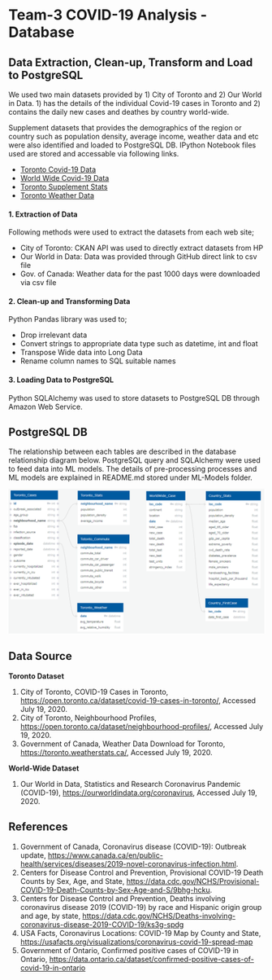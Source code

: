 # Team-3 COVID-19 Analysis - Database

## Data Extraction, Clean-up, Transform and Load to PostgreSQL
We used two main datasets provided by 1) City of Toronto and 2) Our World in Data. 1) has the details of the individual Covid-19 cases in Toronto and 2) contains the daily new cases and deathes by country world-wide.

Supplement datasets that provides the demographics of the region or country such as population density, average income, weather data and etc were also identified and loaded to PostgreSQL DB. IPython Notebook files used are stored and accessable via following links.

* [Toronto Covid-19 Data ](Update_TorontoData.ipynb)
* [World Wide Covid-19 Data](Update_WorldWideData.ipynb)
* [Toronto Supplement Stats](Update_TorontoStats.ipynb)
* [Toronto Weather Data](Update_TrontoWeather.ipynb)


#### 1. Extraction of Data
Following methods were used to extract the datasets from each web site;
* City of Toronto: CKAN API was used to directly extract datasets from HP
* Our World in Data: Data was provided through GitHub direct link to csv file
* Gov. of Canada: Weather data for the past 1000 days were downloaded via csv file

#### 2. Clean-up and Transforming Data
Python Pandas library was used to;
* Drop irrelevant data
* Convert strings to appropriate data type such as datetime, int and float
* Transpose Wide data into Long Data
* Rename column names to SQL suitable names

#### 3. Loading Data to PostgreSQL
Python SQLAlchemy was used to store datasets to PostgreSQL DB through Amazon Web Service.


## PostgreSQL DB
The relationship between each tables are described in the database relationship diagram below. PostgreSQL query and SQLAlchemy were used to feed data into ML models.
The details of pre-processing processes and ML models are explained in README.md stored under ML-Models folder.

![DBDiagram](https://github.com/tenley8/Team-3/blob/master/images/Database_Diagram.png)


## Data Source

**Toronto Dataset**
1. City of Toronto, COVID-19 Cases in Toronto, https://open.toronto.ca/dataset/covid-19-cases-in-toronto/, Accessed July 19, 2020.
1. City of Toronto, Neighbourhood Profiles, https://open.toronto.ca/dataset/neighbourhood-profiles/, Accessed July 19, 2020.
1. Government of Canada, Weather Data Download for Toronto, https://toronto.weatherstats.ca/, Accessed July 19, 2020.

**World-Wide Dataset**
1. Our World in Data, Statistics and Research Coronavirus Pandemic (COVID-19), https://ourworldindata.org/coronavirus, Accessed July 19, 2020.

## References
1. Government of Canada, Coronavirus disease (COVID-19): Outbreak update, https://www.canada.ca/en/public-health/services/diseases/2019-novel-coronavirus-infection.html.
1. Centers for Disease Control and Prevention, Provisional COVID-19 Death Counts by Sex, Age, and State, https://data.cdc.gov/NCHS/Provisional-COVID-19-Death-Counts-by-Sex-Age-and-S/9bhg-hcku.
1. Centers for Disease Control and Prevention, Deaths involving coronavirus disease 2019 (COVID-19) by race and Hispanic origin group and age, by state, https://data.cdc.gov/NCHS/Deaths-involving-coronavirus-disease-2019-COVID-19/ks3g-spdg
1. USA Facts, Coronavirus Locations: COVID-19 Map by County and State, https://usafacts.org/visualizations/coronavirus-covid-19-spread-map
1. Government of Ontario, Confirmed positive cases of COVID-19 in Ontario, https://data.ontario.ca/dataset/confirmed-positive-cases-of-covid-19-in-ontario